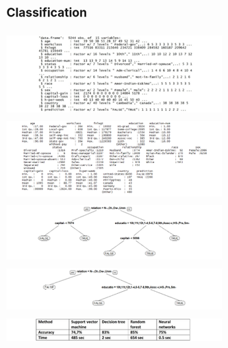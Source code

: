 # Classification

<p align="center">
  <br />
  <img src="https://github.com/Justmileris/math/blob/main/classification/imgs/1.jpg">
  <br />
  <br />
  <img src="https://github.com/Justmileris/math/blob/main/classification/imgs/2.png">
  <br />
  <br />
  <img src="https://github.com/Justmileris/math/blob/main/classification/imgs/3.png">
  <br />
  <br />
  <img src="https://github.com/Justmileris/math/blob/main/classification/imgs/4.png">
  <br />
  <br />
  <img src="https://github.com/Justmileris/math/blob/main/classification/imgs/5.jpg">
</p>
